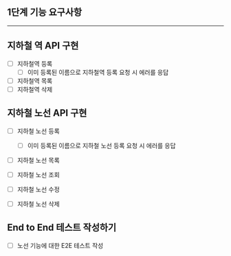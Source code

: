 ## 1단계 기능 요구사항

---

## 지하철 역 API 구현
- [ ] 지하철역 등록
    - [ ] 이미 등록된 이름으로 지하철역 등록 요청 시 에러를 응답
- [ ] 지하철역 목록
- [ ] 지하철역 삭제

## 지하철 노선 API 구현
- [ ] 지하철 노선 등록
    - [ ] 이미 등록된 이름으로 지하철 노선 등록 요청 시 에러를 응답
- [ ] 지하철 노선 목록
- [ ] 지하철 노선 조회
- [ ] 지하철 노선 수정
- [ ] 지하철 노선 삭제


## End to End 테스트 작성하기
- [ ] 노선 기능에 대한 E2E 테스트 작성
